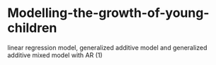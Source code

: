 # Modelling-the-growth-of-young-children
linear regression model, generalized additive model and generalized additive mixed model with AR (1)
